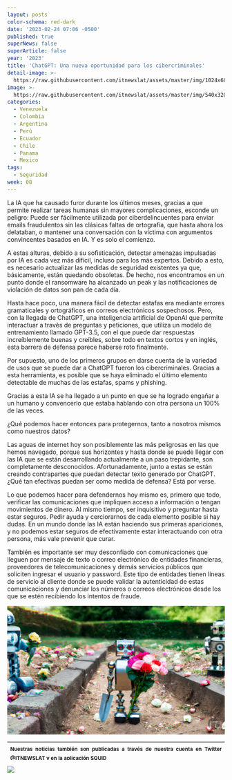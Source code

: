 ```yaml
---
layout: posts
color-schema: red-dark
date: '2023-02-24 07:06 -0500'
published: true
superNews: false
superArticle: false
year: '2023'
title: 'ChatGPT: Una nueva oportunidad para los cibercriminales'
detail-image: >-
  https://raw.githubusercontent.com/itnewslat/assets/master/img/1024x680/entierro-robot-g.jpg
image: >-
  https://raw.githubusercontent.com/itnewslat/assets/master/img/540x320/entierro-robot-p.jpg
categories:
  - Venezuela
  - Colombia
  - Argentina
  - Perú
  - Ecuador
  - Chile
  - Panama
  - Mexico
tags:
  - Seguridad
week: 08
---
```

La IA que ha causado furor durante los últimos meses, gracias a que permite realizar tareas humanas sin mayores complicaciones, esconde un peligro: Puede ser fácilmente utilizada por ciberdelincuentes para enviar emails fraudulentos sin las clásicas faltas de ortografía, que hasta ahora los delataban, o mantener una conversación con la víctima con argumentos convincentes basados en IA. Y es solo el comienzo.
 
A estas alturas, debido a su sofisticación, detectar amenazas impulsadas por IA es cada vez más difícil, incluso para los más expertos. Debido a esto, es necesario actualizar las medidas de seguridad existentes ya que, básicamente, están quedando obsoletas. De hecho, nos encontramos en un punto donde el ransomware ha alcanzado un peak y las notificaciones de violación de datos son pan de cada día.
 
Hasta hace poco, una manera fácil de detectar estafas era mediante errores gramaticales y ortográficos en correos electrónicos sospechosos. Pero, con la llegada de ChatGPT, una inteligencia artificial de OpenAI que permite interactuar a través de preguntas y peticiones, que utiliza un modelo de entrenamiento llamado GPT-3.5, con el que puede dar respuestas increíblemente buenas y creíbles, sobre todo en textos cortos y en inglés, esta barrera de defensa parece haberse roto finalmente.
 
Por supuesto, uno de los primeros grupos en darse cuenta de la variedad de usos que se puede dar a ChatGPT fueron los cibercriminales. Gracias a esta herramienta, es posible que se haya eliminado el último elemento detectable de muchas de las estafas, spams y phishing.
 
Gracias a esta IA se ha llegado a un punto en que se ha logrado engañar a un humano y convencerlo que estaba hablando con otra persona un 100% de las veces.
 
¿Qué podemos hacer entonces para protegernos, tanto a nosotros mismos como nuestros datos?

Las aguas de internet hoy son posiblemente las más peligrosas en las que hemos navegado, porque sus horizontes y hasta donde se puede llegar con las IA que se están desarrollando actualmente a un paso trepidante, son completamente desconocidos. Afortunadamente, junto a estas se están creando contrapartes que puedan detectar texto generado por ChatGPT. ¿Qué tan efectivas puedan ser como medida de defensa? Está por verse.
 
Lo que podemos hacer para defendernos hoy mismo es, primero que todo, verificar las comunicaciones que impliquen acceso a información o tengan movimientos de dinero. Al mismo tiempo, ser inquisitivo y preguntar hasta estar seguros. Pedir ayuda y cerciorarnos de cada elemento posible si hay dudas. En un mundo donde las IA están haciendo sus primeras apariciones, y no podemos estar seguros de efectivamente estar interactuando con otra persona, más vale prevenir que curar.
 
También es importante ser muy desconfiado con comunicaciones que lleguen por mensaje de texto o correo electrónico de entidades financieras, proveedores de telecomunicaciones y demás servicios públicos que soliciten ingresar el usuario y password. Este tipo de entidades tienen líneas de servicio al cliente donde se puede validar la autenticidad de estas comunicaciones y denunciar los números o correos electrónicos desde los que se estén recibiendo los intentos de fraude.

![](https://raw.githubusercontent.com/itnewslat/assets/master/img/540x320/entierro-robot-p.jpg)

<table style="height: 42px;" width="569">
<tbody>
<tr>
<td style="text-align: justify;"><sub><strong>Nuestras noticias también son publicadas a través de nuestra cuenta en Twitter <a href="https://twitter.com/itnewslat?lang=es">@ITNEWSLAT</a> y en la aplicación <a href="https://squidapp.co/en/">SQUID</a></strong></sub></td>
</tr>
</tbody>
</table>

<img src="https://tracker.metricool.com/c3po.jpg?hash=56f88a41e39ab42c063cc51676587a04"/>